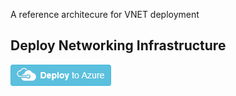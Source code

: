 A reference architecure for VNET deployment

## Deploy Networking Infrastructure
  
<a href="https://portal.azure.com/#create/Microsoft.Template/uri/https%3A%2F%2Fraw.githubusercontent.com%2Fchrismackenzie%2Freference-architectures%2F%2Freference-vnet%2Fchrism%2Ftemplates%2Fazae-virtualnetwork.azuredeploy.json" target="_blank">
<img src="https://raw.githubusercontent.com/Azure/azure-quickstart-templates/master/1-CONTRIBUTION-GUIDE/images/deploytoazure.png"/>
</a>